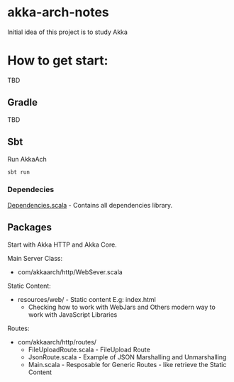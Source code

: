 # akka-arch-notes
Initial idea of this project is to study Akka

# How to get start:
TBD

## Gradle
TBD

## Sbt
Run AkkaAch 

`sbt run`

### Dependecies
[Dependencies.scala](project/Dependencies.scala) - Contains all dependencies library.


## Packages 
Start with Akka HTTP and Akka Core.

Main Server Class:
- com/akkaarch/http/WebSever.scala

Static Content: 
- resources/web/ - Static content E.g: index.html
  - Checking how to work with WebJars and Others modern way to work with JavaScript Libraries

Routes:
- com/akkaarch/http/routes/
  - FileUploadRoute.scala - FileUpload Route
  - JsonRoute.scala - Example of JSON Marshalling and Unmarshalling
  - Main.scala - Resposable for Generic Routes - like retrieve the Static Content

   
